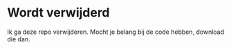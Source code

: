 # Wordt verwijderd
Ik ga deze repo verwijderen. Mocht je belang bij de code hebben, download die dan.
